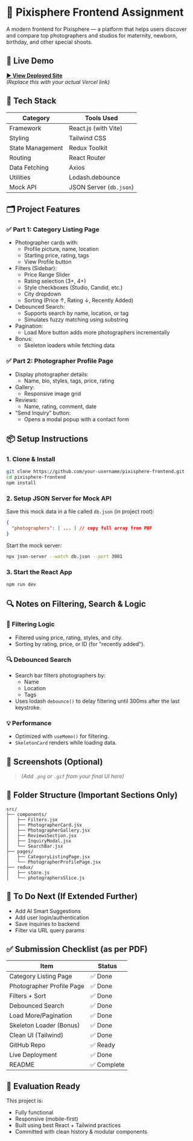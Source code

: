 
# 📸 Pixisphere Frontend Assignment

A modern frontend for Pixisphere — a platform that helps users discover and compare top photographers and studios for maternity, newborn, birthday, and other special shoots.

## 🚀 Live Demo

**[▶ View Deployed Site]([https://your-live-link.vercel.app](https://pixisphere-frontend-two.vercel.app/))**  
*(Replace this with your actual Vercel link)*

## 🧩 Tech Stack

| Category         | Tools Used                        |
|------------------|-----------------------------------|
| Framework        | React.js (with Vite)              |
| Styling          | Tailwind CSS                      |
| State Management | Redux Toolkit                     |
| Routing          | React Router                      |
| Data Fetching    | Axios                             |
| Utilities        | Lodash.debounce                   |
| Mock API         | JSON Server (`db.json`)           |

## 🗂️ Project Features

### ✅ Part 1: Category Listing Page

- Photographer cards with:
  - Profile picture, name, location
  - Starting price, rating, tags
  - View Profile button
- Filters (Sidebar):
  - Price Range Slider
  - Rating selection (3+, 4+)
  - Style checkboxes (Studio, Candid, etc.)
  - City dropdown
  - Sorting (Price ↑, Rating ↓, Recently Added)
- Debounced Search:
  - Supports search by name, location, or tag
  - Simulates fuzzy matching using substring
- Pagination:
  - Load More button adds more photographers incrementally
- Bonus:
  - Skeleton loaders while fetching data

### ✅ Part 2: Photographer Profile Page

- Display photographer details:
  - Name, bio, styles, tags, price, rating
- Gallery:
  - Responsive image grid
- Reviews:
  - Name, rating, comment, date
- “Send Inquiry” button:
  - Opens a modal popup with a contact form

## 📦 Setup Instructions

### 1. Clone & Install

```bash
git clone https://github.com/your-username/pixisphere-frontend.git
cd pixisphere-frontend
npm install
```

### 2. Setup JSON Server for Mock API

Save this mock data in a file called `db.json` (in project root):

```json
{
  "photographers": [ ... ] // copy full array from PDF
}
```

Start the mock server:
```bash
npx json-server --watch db.json --port 3001
```

### 3. Start the React App

```bash
npm run dev
```

## 🔍 Notes on Filtering, Search & Logic

### 🔄 Filtering Logic
- Filtered using price, rating, styles, and city.
- Sorting by rating, price, or ID (for "recently added").

### 🔍 Debounced Search
- Search bar filters photographers by:
  - Name
  - Location
  - Tags
- Uses lodash `debounce()` to delay filtering until 300ms after the last keystroke.

### 💡 Performance
- Optimized with `useMemo()` for filtering.
- `SkeletonCard` renders while loading data.

## 📸 Screenshots (Optional)

> *(Add `.png` or `.gif` from your final UI here)*

## 📁 Folder Structure (Important Sections Only)

```
src/
├── components/
│   ├── Filters.jsx
│   ├── PhotographerCard.jsx
│   ├── PhotographerGallery.jsx
│   ├── ReviewsSection.jsx
│   ├── InquiryModal.jsx
│   └── SearchBar.jsx
├── pages/
│   ├── CategoryListingPage.jsx
│   └── PhotographerProfilePage.jsx
├── redux/
│   ├── store.js
│   └── photographersSlice.js
```

## 🧪 To Do Next (If Extended Further)

- Add AI Smart Suggestions
- Add user login/authentication
- Save inquiries to backend
- Filter via URL query params

## ✅ Submission Checklist (as per PDF)

| Item                     | Status |
|--------------------------|--------|
| Category Listing Page    | ✅ Done |
| Photographer Profile Page| ✅ Done |
| Filters + Sort           | ✅ Done |
| Debounced Search         | ✅ Done |
| Load More/Pagination     | ✅ Done |
| Skeleton Loader (Bonus)  | ✅ Done |
| Clean UI (Tailwind)      | ✅ Done |
| GitHub Repo              | ✅ Ready |
| Live Deployment          | ✅ Done |
| README                   | ✅ Complete |

## 🧠 Evaluation Ready

This project is:
- Fully functional
- Responsive (mobile-first)
- Built using best React + Tailwind practices
- Committed with clean history & modular components
